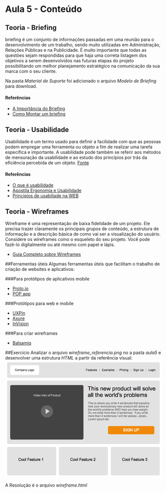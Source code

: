 # Aula 5 - Conteúdo

## Teoria - Briefing
briefing é um conjunto de informações passadas em uma reunião para o desenvolvimento de um trabalho, sendo muito utilizadas em Administração, Relações Públicas e na Publicidade. É muito importante que todas as questões sejam respondidas para que haja uma correta listagem dos objetivos a serem desenvolvidos nas futuras etapas do projeto possibilitando um melhor planejamento estratégico na comunicação da sua marca com o seu cliente.

Na pasta *Material de Suporte* foi adicionado o arquivo *Modelo de Briefing* para download.

#### Referências

* [A Importância do Briefing](http://www.page1.com.br/a-importancia-do-briefing/ "")
* [Como Montar um briefing](http://marketingdrops.com.br/comunicacao/como-montar-um-briefing/ "")

## Teoria - Usabilidade
Usabilidade é um termo usado para definir a facilidade com que as pessoas podem empregar uma ferramenta ou objeto a fim de realizar uma tarefa específica e importante. A usabilidade pode também se referir aos métodos de mensuração da usabilidade e ao estudo dos princípios por trás da eficiência percebida de um objeto.
[Fonte](https://pt.wikipedia.org/wiki/Usabilidade "")

#### Referências

* [O que é usabilidade](http://tableless.com.br/o-que-e-usabilidade/"")
* [Apostila Ergonomia e Usabilidade](http://www.univasf.edu.br/~jorge.cavalcanti/cap1_livro_ergonomia_usabilidade.pdf "")
* [Principios de usabiliade na WEB](ftp://ftp.unicamp.br/pub/apoio/treinamentos/tutoriais/tut_UsabilidadeWeb.pdf "")

## Teoria - Wireframes
Wireframe é uma representação de baixa fidelidade de um projeto. Ele precisa trazer claramente os principais grupos de conteúdo, a estrutura de informação e a descrição básica de como vai ser a visualização do usuário. Considere os wireframes como o esqueleto do seu projeto. Você pode fazê-lo digitalmente ou até mesmo com papel e lápis.

* [Guia Completo sobre Wireframes](http://desenvolvimentoparaweb.com/ux/wireframe-web-guia-completo/"")

##Ferramentas úteis
Algumas ferramentas úteis que facilitam o trabalho de criação de websites e aplicativos:

###Para protótipos de aplicativos mobile
* [Proto.io](https://proto.io/"")
* [POP app](https://popapp.in/"")


###Protótipos para web e mobile
* [UXPin](https://www.uxpin.com/"")
* [Axure](http://www.axure.com/"")
* [InVision](https://www.invisionapp.com/"")

###Para criar wireframes
* [Balsamiq](https://balsamiq.com/"")

##Exercício
Analizar o arquivo *wireframe_referencia.png* no a pasta *aula5* e desenvolver uma estrutura *HTML* a partir da referência visual:
![Wireframe](wireframe_referencia.png "Wireframe")

A Resolução é o arquivo *wireframe.html*
